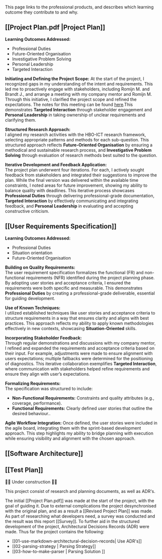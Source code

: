This page links to the professional products, and describes which learning outcome they contribute to and why.

## [[Project Plan.pdf |Project Plan]]
**Learning Outcomes Addressed:**
- Professional Duties
- Future-Oriented Organisation
- Investigative Problem Solving
- Personal Leadership
- Targeted Interaction

**Initiating and Defining the Project Scope:** 
At the start of the project, I recognized gaps in my understanding of the intent and requirements. This led me to proactively engage with stakeholders, including Romijn M. and Brandt J., and arrange a meeting with my company mentor and Romijn M. Through this initiative, I clarified the project scope and refined the expectations. The notes for this meeting can be found [here](https://grad.serggio.dev/Notes/Maarten-QA.pdf).This demonstrates **Targeted Interaction** through stakeholder engagement and **Personal Leadership** in taking ownership of unclear requirements and clarifying them.

**Structured Research Approach:**  
I aligned my research activities with the HBO-ICT research framework, selecting appropriate patterns and methods for each sub-question. This structured approach reflects **Future-Oriented Organisation** by ensuring a methodical and sustainable research process, and **Investigative Problem Solving** through evaluation of research methods best suited to the question.

**Iterative Development and Feedback Application:**  
The project plan underwent four iterations. For each, I actively sought feedback from stakeholders and integrated their suggestions to improve the plan. While the final version was delivered within the available time constraints, I noted areas for future improvement, showing my ability to balance quality with deadlines. This iterative process showcases **Professional Duties** through delivering professional-grade documentation, **Targeted Interaction** by effectively communicating and integrating feedback, and **Personal Leadership** in evaluating and accepting constructive criticism.

## [[User Requirements Specification]]

**Learning Outcomes Addressed:**
- Professional Duties
- Situation orientation
- Future-Oriented Organisation

**Building on Quality Requirements:**  
The user requirement specification formalizes the functional (FR) and non-functional requirements (NFR) identified during the project planning phase. By adopting user stories and acceptance criteria, I ensured the requirements were both specific and measurable. This demonstrates **Professional Duties** by creating a professional-grade deliverable, essential for guiding development.

**Use of Known Techniques:**  
I utilized established techniques like user stories and acceptance criteria to structure requirements in a way that ensures clarity and aligns with best practices. This approach reflects my ability to apply known methodologies effectively in new contexts, showcasing **Situation-Oriented** skills.

**Incorporating Stakeholder Feedback:**  
Through regular demonstrations and discussions with my company mentor, I refined and expanded the requirements and acceptance criteria based on their input. For example, adjustments were made to ensure alignment with users expectations; multiple fallbacks were determined for the positioning of diagnostics. This iterative collaboration exemplifies **Targeted Interaction**, where communication with stakeholders helped refine requirements and ensure they align with user’s expectations.

**Formalizing Requirements:**  
The specification was structured to include:

- **Non-Functional Requirements:** Constraints and quality attributes (e.g., coverage, performance).
- **Functional Requirements:** Clearly defined user stories that outline the desired behaviour..

**Agile Workflow Integration:** 
Once defined, the user stories were included in the agile board, integrating them with the sprint-based development approach. This step highlights my ability to bridge planning with execution while ensuring visibility and alignment with the chosen approach.

## [[Software Architecture]]
## [[Test Plan]]
🚧🚧 Under construction 🚧🚧

This project consist of research and planning documents, as well as ADR's.

The initial [[Project Plan.pdf]] was made at the start of the project, with the goal of guiding it. Due to external complications the project desynchronised with the original plan, and as a result a [[Revised Project Plan]] was made.
As part of researching what developers need, a survey was conducted and the result was this report [[Survey]]. To further aid in the structured development of the project, Architectural Decisions Records (ADR) were made. Thus far the project contains the following:
- [[01-use-markdown-architectural-decision-records| Use ADR's]]
- [[02-parsing-strategy | Parsing Strategy]]
- [[03-how-to-make-parser | Parsing Solution ]]